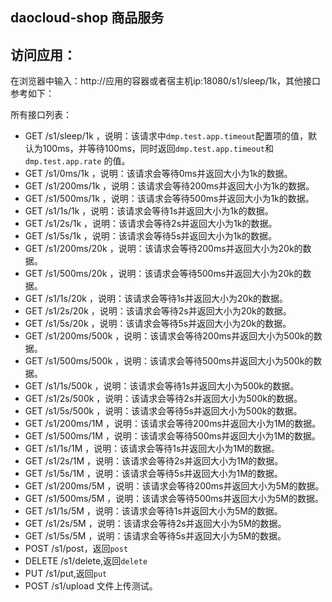 daocloud-shop 商品服务
---

## 访问应用：
在浏览器中输入：http://应用的容器或者宿主机ip:18080/s1/sleep/1k，其他接口参考如下：

所有接口列表：
- GET /s1/sleep/1k ，说明：该请求中`dmp.test.app.timeout`配置项的值，默认为100ms，并等待100ms，同时返回`dmp.test.app.timeout`和`dmp.test.app.rate`	的值。
- GET /s1/0ms/1k ，说明：该请求会等待0ms并返回大小为1k的数据。
- GET /s1/200ms/1k ，说明：该请求会等待200ms并返回大小为1k的数据。
- GET /s1/500ms/1k ，说明：该请求会等待500ms并返回大小为1k的数据。
- GET /s1/1s/1k ，说明：该请求会等待1s并返回大小为1k的数据。
- GET /s1/2s/1k ，说明：该请求会等待2s并返回大小为1k的数据。
- GET /s1/5s/1k ，说明：该请求会等待5s并返回大小为1k的数据。
- GET /s1/200ms/20k ，说明：该请求会等待200ms并返回大小为20k的数据。
- GET /s1/500ms/20k ，说明：该请求会等待500ms并返回大小为20k的数据。
- GET /s1/1s/20k ，说明：该请求会等待1s并返回大小为20k的数据。
- GET /s1/2s/20k ，说明：该请求会等待2s并返回大小为20k的数据。
- GET /s1/5s/20k ，说明：该请求会等待5s并返回大小为20k的数据。
- GET /s1/200ms/500k ，说明：该请求会等待200ms并返回大小为500k的数据。
- GET /s1/500ms/500k ，说明：该请求会等待500ms并返回大小为500k的数据。
- GET /s1/1s/500k ，说明：该请求会等待1s并返回大小为500k的数据。
- GET /s1/2s/500k ，说明：该请求会等待2s并返回大小为500k的数据。
- GET /s1/5s/500k ，说明：该请求会等待5s并返回大小为500k的数据。
- GET /s1/200ms/1M ，说明：该请求会等待200ms并返回大小为1M的数据。
- GET /s1/500ms/1M ，说明：该请求会等待500ms并返回大小为1M的数据。
- GET /s1/1s/1M ，说明：该请求会等待1s并返回大小为1M的数据。
- GET /s1/2s/1M ，说明：该请求会等待2s并返回大小为1M的数据。
- GET /s1/5s/1M ，说明：该请求会等待5s并返回大小为1M的数据。
- GET /s1/200ms/5M ，说明：该请求会等待200ms并返回大小为5M的数据。
- GET /s1/500ms/5M ，说明：该请求会等待500ms并返回大小为5M的数据。
- GET /s1/1s/5M ，说明：该请求会等待1s并返回大小为5M的数据。
- GET /s1/2s/5M ，说明：该请求会等待2s并返回大小为5M的数据。
- GET /s1/5s/5M ，说明：该请求会等待5s并返回大小为5M的数据。
- POST /s1/post，返回`post`
- DELETE /s1/delete,返回`delete`
- PUT /s1/put,返回`put`
- POST /s1/upload 文件上传测试。


